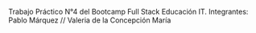 Trabajo Práctico N°4 del Bootcamp Full Stack Educación IT. Integrantes: Pablo Márquez // Valeria de la Concepción María
